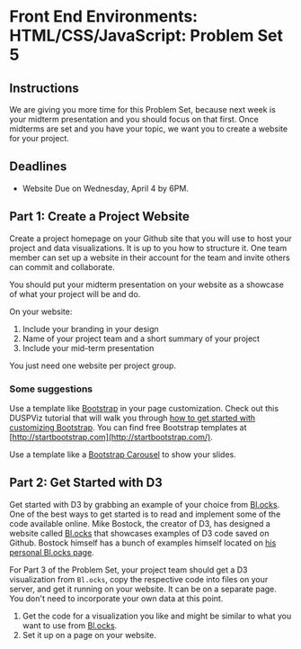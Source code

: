 # Front End Environments: HTML/CSS/JavaScript: Problem Set 5

## Instructions

We are giving you more time for this Problem Set, because next week is your midterm presentation and you should focus on that first. Once midterms are set and you have your topic, we want you to create a website for your project.

## Deadlines

+ Website Due on Wednesday, April 4 by 6PM.

## Part 1: Create a Project Website

Create a project homepage on your Github site that you will use to host your project and data visualizations. It is up to you how to structure it. One team member can set up a website in their account for the team and invite others can commit and collaborate.

You should put your midterm presentation on your website as a showcase of what your project will be and do.

On your website:

1. Include your branding in your design
2. Name of your project team and a short summary of your project
3. Include your mid-term presentation

You just need one website per project group.

### Some suggestions

Use a template like [Bootstrap](http://duspviz.mit.edu/web-map-workshop/bootstrap-templates/) in your page customization. Check out this DUSPViz tutorial that will walk you through [how to get started with customizing Bootstrap](http://duspviz.mit.edu/web-map-workshop/bootstrap-templates/). You can find free Bootstrap templates at [http://startbootstrap.com](http://startbootstrap.com/).

Use a template like a [Bootstrap Carousel](https://www.w3schools.com/bootstrap/bootstrap_carousel.asp) to show your slides.

## Part 2: Get Started with D3

Get started with D3 by grabbing an example of your choice from [Bl.ocks](https://bl.ocks.org/). One of the best ways to get started is to read and implement some of the code available online. Mike Bostock, the creator of D3, has designed a website called [Bl.ocks](https://bl.ocks.org/) that showcases examples of D3 code saved on Github. Bostock himself has a bunch of examples himself located on [his personal Bl.ocks page](https://bl.ocks.org/mbostock).

For Part 3 of the Problem Set, your project team should get a D3 visualization from `Bl.ocks`, copy the respective code into files on your server, and get it running on your website. It can be on a separate page. You don't need to incorporate your own data at this point.

1. Get the code for a visualization you like and might be similar to what you want to use from [Bl.ocks](https://bl.ocks.org/).
2. Set it up on a page on your website.
